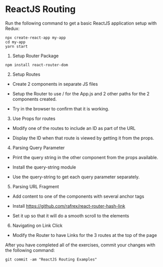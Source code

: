 # ReactJS Routing

Run the following command to get a basic ReactJS application setup with Redux:

```
npx create-react-app my-app
cd my-app
yarn start

```

1. Setup Router Package

```
npm install react-router-dom
```

2. Setup Routes

* Create 2 components in separate JS files

* Setup the Router to use / for the App.js and 2 other paths for the 2 components created.

* Try in the browser to confirm that it is working.

3. Use Props for routes

* Modify one of the routes to include an ID as part of the URL

* Display the ID when that route is viewed by getting it from the props.

4. Parsing Query Parameter

* Print the query string in the other component from the props available.

* Install the query-string module

* Use the query-string to get each query parameter separately.

5. Parsing URL Fragment

* Add content to one of the components with several anchor tags

* Install https://github.com/rafrex/react-router-hash-link

* Set it up so that it will do a smooth scroll to the elements

6. Navigating on Link Click

* Modify the Router to have Links for the 3 routes at the top of the page

After you have completed all of the exercises, commit your changes with the following command:

```
git commit -am "ReactJS Routing Examples"
```
